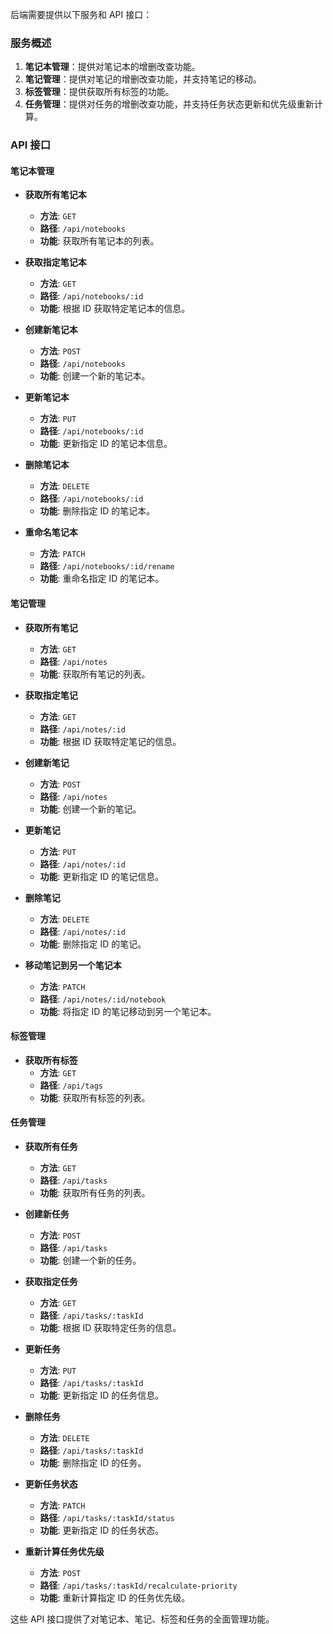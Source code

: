 后端需要提供以下服务和 API 接口：

### 服务概述

1. **笔记本管理**：提供对笔记本的增删改查功能。
2. **笔记管理**：提供对笔记的增删改查功能，并支持笔记的移动。
3. **标签管理**：提供获取所有标签的功能。
4. **任务管理**：提供对任务的增删改查功能，并支持任务状态更新和优先级重新计算。

### API 接口

#### 笔记本管理

- **获取所有笔记本**

  - **方法**: `GET`
  - **路径**: `/api/notebooks`
  - **功能**: 获取所有笔记本的列表。

- **获取指定笔记本**

  - **方法**: `GET`
  - **路径**: `/api/notebooks/:id`
  - **功能**: 根据 ID 获取特定笔记本的信息。

- **创建新笔记本**

  - **方法**: `POST`
  - **路径**: `/api/notebooks`
  - **功能**: 创建一个新的笔记本。

- **更新笔记本**

  - **方法**: `PUT`
  - **路径**: `/api/notebooks/:id`
  - **功能**: 更新指定 ID 的笔记本信息。

- **删除笔记本**

  - **方法**: `DELETE`
  - **路径**: `/api/notebooks/:id`
  - **功能**: 删除指定 ID 的笔记本。

- **重命名笔记本**
  - **方法**: `PATCH`
  - **路径**: `/api/notebooks/:id/rename`
  - **功能**: 重命名指定 ID 的笔记本。

#### 笔记管理

- **获取所有笔记**

  - **方法**: `GET`
  - **路径**: `/api/notes`
  - **功能**: 获取所有笔记的列表。

- **获取指定笔记**

  - **方法**: `GET`
  - **路径**: `/api/notes/:id`
  - **功能**: 根据 ID 获取特定笔记的信息。

- **创建新笔记**

  - **方法**: `POST`
  - **路径**: `/api/notes`
  - **功能**: 创建一个新的笔记。

- **更新笔记**

  - **方法**: `PUT`
  - **路径**: `/api/notes/:id`
  - **功能**: 更新指定 ID 的笔记信息。

- **删除笔记**

  - **方法**: `DELETE`
  - **路径**: `/api/notes/:id`
  - **功能**: 删除指定 ID 的笔记。

- **移动笔记到另一个笔记本**
  - **方法**: `PATCH`
  - **路径**: `/api/notes/:id/notebook`
  - **功能**: 将指定 ID 的笔记移动到另一个笔记本。

#### 标签管理

- **获取所有标签**
  - **方法**: `GET`
  - **路径**: `/api/tags`
  - **功能**: 获取所有标签的列表。

#### 任务管理

- **获取所有任务**

  - **方法**: `GET`
  - **路径**: `/api/tasks`
  - **功能**: 获取所有任务的列表。

- **创建新任务**

  - **方法**: `POST`
  - **路径**: `/api/tasks`
  - **功能**: 创建一个新的任务。

- **获取指定任务**

  - **方法**: `GET`
  - **路径**: `/api/tasks/:taskId`
  - **功能**: 根据 ID 获取特定任务的信息。

- **更新任务**

  - **方法**: `PUT`
  - **路径**: `/api/tasks/:taskId`
  - **功能**: 更新指定 ID 的任务信息。

- **删除任务**

  - **方法**: `DELETE`
  - **路径**: `/api/tasks/:taskId`
  - **功能**: 删除指定 ID 的任务。

- **更新任务状态**

  - **方法**: `PATCH`
  - **路径**: `/api/tasks/:taskId/status`
  - **功能**: 更新指定 ID 的任务状态。

- **重新计算任务优先级**
  - **方法**: `POST`
  - **路径**: `/api/tasks/:taskId/recalculate-priority`
  - **功能**: 重新计算指定 ID 的任务优先级。

这些 API 接口提供了对笔记本、笔记、标签和任务的全面管理功能。
